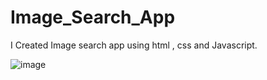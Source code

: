 # Image_Search_App
I Created Image search app using html , css and Javascript.

![image](https://github.com/gaddammanaswini/Image_Search_App/assets/104088758/e030a14e-2d46-4cce-95b1-538f1c53a9a1)
